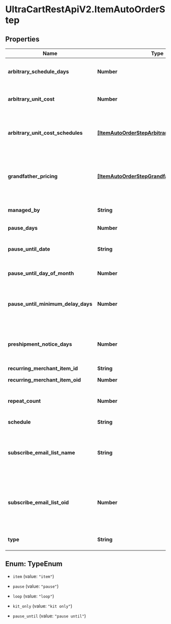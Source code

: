 # UltraCartRestApiV2.ItemAutoOrderStep

## Properties
Name | Type | Description | Notes
------------ | ------------- | ------------- | -------------
**arbitrary_schedule_days** | **Number** | If the schedule is arbitrary, then this is the number of days | [optional] 
**arbitrary_unit_cost** | **Number** | Arbitrary unit cost used to override the regular item cost | [optional] 
**arbitrary_unit_cost_schedules** | [**[ItemAutoOrderStepArbitraryUnitCostSchedule]**](ItemAutoOrderStepArbitraryUnitCostSchedule.md) | Arbitrary unit costs schedules for more advanced discounting by rebill attempt | [optional] 
**grandfather_pricing** | [**[ItemAutoOrderStepGrandfatherPricing]**](ItemAutoOrderStepGrandfatherPricing.md) | Grand-father pricing configuration if the rebill schedule has changed over time | [optional] 
**managed_by** | **String** | Managed by (defaults to UltraCart) | [optional] 
**pause_days** | **Number** | Number of days to pause | [optional] 
**pause_until_date** | **String** | Wait for this step to happen until the specified date | [optional] 
**pause_until_day_of_month** | **Number** | Pause until a specific day of the month | [optional] 
**pause_until_minimum_delay_days** | **Number** | Pause at least this many days between the last order and the calculated next day of month | [optional] 
**preshipment_notice_days** | **Number** | If set, a pre-shipment notice is sent to the customer this many days in advance | [optional] 
**recurring_merchant_item_id** | **String** | Item id to rebill | [optional] 
**recurring_merchant_item_oid** | **Number** | Item object identifier to rebill | [optional] 
**repeat_count** | **Number** | Number of times to rebill.  Last step can be null for infinite | [optional] 
**schedule** | **String** | Frequency of the rebill | [optional] 
**subscribe_email_list_name** | **String** | Email list name to subscribe the customer to when the rebill occurs (decommissioned email engine) | [optional] 
**subscribe_email_list_oid** | **Number** | Email list identifier to subscribe the customer to when this rebill occurs (decommissioned email engine) | [optional] 
**type** | **String** | Type of step (item, kit only, loop or pause) | [optional] 


<a name="TypeEnum"></a>
## Enum: TypeEnum


* `item` (value: `"item"`)

* `pause` (value: `"pause"`)

* `loop` (value: `"loop"`)

* `kit_only` (value: `"kit only"`)

* `pause_until` (value: `"pause until"`)




